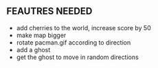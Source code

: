 ## FEAUTRES NEEDED

- add cherries to the world, increase score by 50
- make map bigger
- rotate pacman.gif according to direction
- add a ghost
- get the ghost to move in random directions
